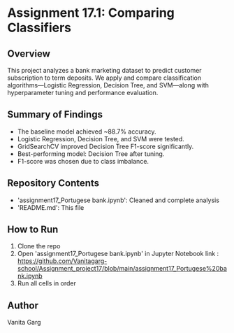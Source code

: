 # Assignment 17.1: Comparing Classifiers

## Overview
This project analyzes a bank marketing dataset to predict customer subscription to term deposits. We apply and compare classification algorithms—Logistic Regression, Decision Tree, and SVM—along with hyperparameter tuning and performance evaluation.

## Summary of Findings
- The baseline model achieved ~88.7% accuracy.
- Logistic Regression, Decision Tree, and SVM were tested.
- GridSearchCV improved Decision Tree F1-score significantly.
- Best-performing model: Decision Tree after tuning.
- F1-score was chosen due to class imbalance.

## Repository Contents
- 'assignment17_Portugese bank.ipynb': Cleaned and complete analysis
- 'README.md': This file

## How to Run
1. Clone the repo
2. Open 'assignment17_Portugese bank.ipynb' in Jupyter Notebook
   link : https://github.com/Vanitagarg-school/Assignment_project17/blob/main/assignment17_Portugese%20bank.ipynb
4. Run all cells in order

## Author
Vanita Garg
